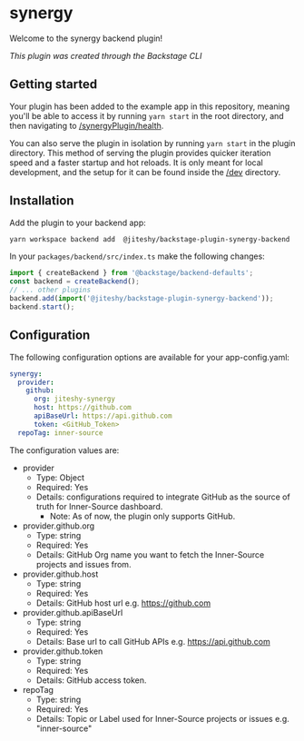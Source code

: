 # synergy

Welcome to the synergy backend plugin!

_This plugin was created through the Backstage CLI_

## Getting started

Your plugin has been added to the example app in this repository, meaning you'll be able to access it by running `yarn
start` in the root directory, and then navigating to [/synergyPlugin/health](http://localhost:7007/api/synergyPlugin/health).

You can also serve the plugin in isolation by running `yarn start` in the plugin directory.
This method of serving the plugin provides quicker iteration speed and a faster startup and hot reloads.
It is only meant for local development, and the setup for it can be found inside the [/dev](/dev) directory.

## Installation

Add the plugin to your backend app:

```bash
yarn workspace backend add  @jiteshy/backstage-plugin-synergy-backend
```

In your `packages/backend/src/index.ts` make the following changes:

```ts
import { createBackend } from '@backstage/backend-defaults';
const backend = createBackend();
// ... other plugins
backend.add(import('@jiteshy/backstage-plugin-synergy-backend'));
backend.start();
```

## Configuration

The following configuration options are available for your app-config.yaml:

```yaml
synergy:
  provider:
    github:
      org: jiteshy-synergy
      host: https://github.com
      apiBaseUrl: https://api.github.com
      token: <GitHub_Token>
  repoTag: inner-source
```

The configuration values are:

- provider
  - Type: Object
  - Required: Yes
  - Details: configurations required to integrate GitHub as the source of truth for Inner-Source dashboard.
    - Note: As of now, the plugin only supports GitHub.
- provider.github.org
  - Type: string
  - Required: Yes
  - Details: GitHub Org name you want to fetch the Inner-Source projects and issues from.
- provider.github.host
  - Type: string
  - Required: Yes
  - Details: GitHub host url e.g. https://github.com
- provider.github.apiBaseUrl
  - Type: string
  - Required: Yes
  - Details: Base url to call GitHub APIs e.g. https://api.github.com
- provider.github.token
  - Type: string
  - Required: Yes
  - Details: GitHub access token.
- repoTag
  - Type: string
  - Required: Yes
  - Details: Topic or Label used for Inner-Source projects or issues e.g. "inner-source"
